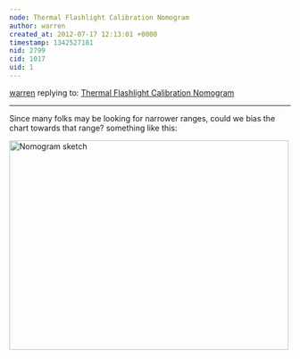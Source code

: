 ```yaml
---
node: Thermal Flashlight Calibration Nomogram
author: warren
created_at: 2012-07-17 12:13:01 +0000
timestamp: 1342527181
nid: 2799
cid: 1017
uid: 1
---
```




[warren](../profile/warren) replying to: [Thermal Flashlight Calibration Nomogram](../notes/mathew/7-13-2012/thermal-flashlight-calibration-nomogram)

----
Since many folks may be looking for narrower ranges, could we bias the chart towards that range? something like this:

 <a href="https://www.flickr.com/photos/jeffreywarren/7589749312/" title="Nomogram sketch by jeferonix, on Flickr"><img src="https://farm8.staticflickr.com/7275/7589749312_bea2586785.jpg" width="500" height="375" alt="Nomogram sketch"></a>